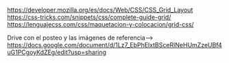 https://developer.mozilla.org/es/docs/Web/CSS/CSS_Grid_Layout
https://css-tricks.com/snippets/css/complete-guide-grid/
https://lenguajecss.com/css/maquetacion-y-colocacion/grid-css/

Drive con el posteo y las imágenes de referencia--> https://docs.google.com/document/d/1Lz7_EbPhElxtBSceRINeHUmZzeUBf4uG1PCgoyKdZEg/edit?usp=sharing 